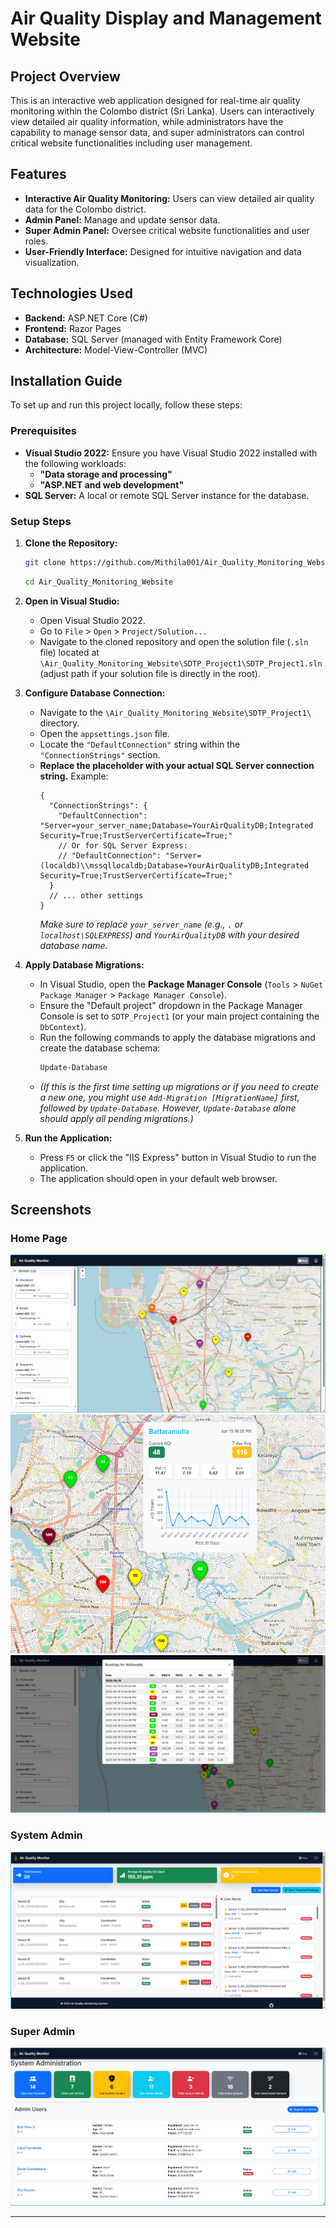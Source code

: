 # Air Quality Display and Management Website

## Project Overview

This is an interactive web application designed for real-time air quality monitoring within the Colombo district (Sri Lanka). Users can interactively view detailed air quality information, while administrators have the capability to manage sensor data, and super administrators can control critical website functionalities including user management.

## Features

- **Interactive Air Quality Monitoring:** Users can view detailed air quality data for the Colombo district.
- **Admin Panel:** Manage and update sensor data.
- **Super Admin Panel:** Oversee critical website functionalities and user roles.
- **User-Friendly Interface:** Designed for intuitive navigation and data visualization.

## Technologies Used

- **Backend:** ASP.NET Core (C#)
- **Frontend:** Razor Pages
- **Database:** SQL Server (managed with Entity Framework Core)
- **Architecture:** Model-View-Controller (MVC)

## Installation Guide

To set up and run this project locally, follow these steps:

### Prerequisites

- **Visual Studio 2022:** Ensure you have Visual Studio 2022 installed with the following workloads:
  - **"Data storage and processing"**
  - **"ASP.NET and web development"**
- **SQL Server:** A local or remote SQL Server instance for the database.

### Setup Steps

1.  **Clone the Repository:**

    ```bash
    git clone https://github.com/Mithila001/Air_Quality_Monitoring_Website.git
    ```

    ```bash
    cd Air_Quality_Monitoring_Website
    ```

2.  **Open in Visual Studio:**

    - Open Visual Studio 2022.
    - Go to `File` > `Open` > `Project/Solution...`
    - Navigate to the cloned repository and open the solution file (`.sln` file) located at `\Air_Quality_Monitoring_Website\SDTP_Project1\SDTP_Project1.sln` (adjust path if your solution file is directly in the root).

3.  **Configure Database Connection:**

    - Navigate to the `\Air_Quality_Monitoring_Website\SDTP_Project1\` directory.
    - Open the `appsettings.json` file.
    - Locate the `"DefaultConnection"` string within the `"ConnectionStrings"` section.
    - **Replace the placeholder with your actual SQL Server connection string.**
      Example:
      ```
      {
        "ConnectionStrings": {
          "DefaultConnection": "Server=your_server_name;Database=YourAirQualityDB;Integrated Security=True;TrustServerCertificate=True;"
          // Or for SQL Server Express:
          // "DefaultConnection": "Server=(localdb)\\mssqllocaldb;Database=YourAirQualityDB;Integrated Security=True;TrustServerCertificate=True;"
        }
        // ... other settings
      }
      ```
      _Make sure to replace `your_server_name` (e.g., `.` or `localhost\SQLEXPRESS`) and `YourAirQualityDB` with your desired database name._

4.  **Apply Database Migrations:**

    - In Visual Studio, open the **Package Manager Console** (`Tools` > `NuGet Package Manager` > `Package Manager Console`).
    - Ensure the "Default project" dropdown in the Package Manager Console is set to `SDTP_Project1` (or your main project containing the `DbContext`).
    - Run the following commands to apply the database migrations and create the database schema:
      ```powershell
      Update-Database
      ```
    - _(If this is the first time setting up migrations or if you need to create a new one, you might use `Add-Migration [MigrationName]` first, followed by `Update-Database`. However, `Update-Database` alone should apply all pending migrations.)_

5.  **Run the Application:**
    - Press `F5` or click the "IIS Express" button in Visual Studio to run the application.
    - The application should open in your default web browser.

## Screenshots

### Home Page

![Home Page 1 Screenshot](screenshots/homePage.png)
![Home Page 2 Screenshot](screenshots/Home_AQI_Info.png)
![Home Page 3 Screenshot](screenshots/Home_AQI_Table.png)

### System Admin

![System Admin Screenshot](screenshots/userAdmin.png)

### Super Admin

![Super Admin Screenshot](screenshots/System%20Admin.png)

---
